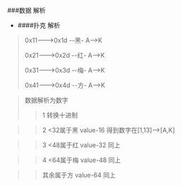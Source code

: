 ###数据 解析
- ####扑克 解析 
> 0x11--->0x1d  --黑- A—>K
> 
> 0x21--->0x2d  --红- A—>K
> 
> 0x31--->0x3d  --梅- A—>K
> 
> 0x41--->0x4d  --方- A—>K 

>数据解析为数字
>>1 转换十进制  

>>2 <32属于黑    value-16  得到数字在[1,13]-->[A,K]

>>3 <48属于红    value-32   同上

>>4 <64属于梅    value-48   同上

>> 其余属于方     value-64   同上

